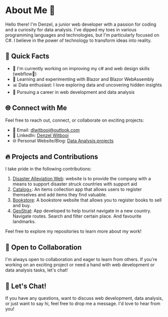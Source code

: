 # About Me 👋

Hello there! I'm Denzel, a junior web developer with a passion for coding and a curiosity for data analysis. I've dipped my toes in various programming languages and technologies, but I'm particularly focused on C#. I believe in the power of technology to transform ideas into reality.

## 🚀 Quick Facts

- 🔭 I'm currently working on improving my c# and web design skills (webflow🙂)
- 🌱 Learning and experimenting with Blazor and Blazor WebAssembly
- 📊 Data enthusiast: I love exploring data and uncovering hidden insights
- 🎯 Pursuing a career in web development and data analysis

## 🌐 Connect with Me

Feel free to reach out, connect, or collaborate on exciting projects:

- 📧 Email: dlwitbooi@outlook.com
- 💼 LinkedIn: [Denzel Witbooi](https://www.linkedin.com/in/denzel-witbooi)
- 🌐 Personal Website/Blog: [Data Analysis projects]( https://denzel-witbooi.github.io/denzelwitbooi.github.io/ )

## 🔥 Projects and Contributions

I take pride in the following contributions:

1. [Disaster Alleviation Web](https://github.com/Denzel-Witbooi/Disaster-Alleviation-Web): website is to provide the company with a means to support disaster struck countries with support aid
2. [Catalog+](https://github.com/Denzel-Witbooi/OPSC7311_CatalogA_POE): An items collection app that allows users to register themselves and add items they find valuable. 
3. [Bookstore](https://github.com/Denzel-Witbooi/bookstore_php): A bookstore website that allows you to register books to sell and buy.
4. [GeoStrat](https://github.com/Denzel-Witbooi/GeostratPoe): App developed to help tourist navigate in a new country. Navigate routes. Search and filter certain place. And favourite landmarks.

Feel free to explore my repositories to learn more about my work!

## 🌱 Open to Collaboration

I'm always open to collaboration and eager to learn from others. If you're working on an exciting project or need a hand with web development or data analysis tasks, let's chat!

## 💬 Let's Chat!

If you have any questions, want to discuss web development, data analysis, or just want to say hi, feel free to drop me a message. I'd love to hear from you!



